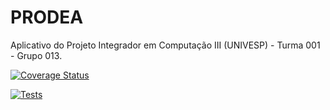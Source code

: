 # PRODEA

Aplicativo do Projeto Integrador em Computação III (UNIVESP) - Turma 001 - Grupo 013.

[![Coverage Status](https://coveralls.io/repos/github/resonantic/prodea-mobile/badge.svg?branch=main)](https://coveralls.io/github/resonantic/prodea-mobile?branch=main)

[![Tests](https://github.com/resonantic/prodea-mobile/actions/workflows/ci.yaml/badge.svg)](https://github.com/resonantic/prodea-mobile/actions/workflows/ci.yaml)
